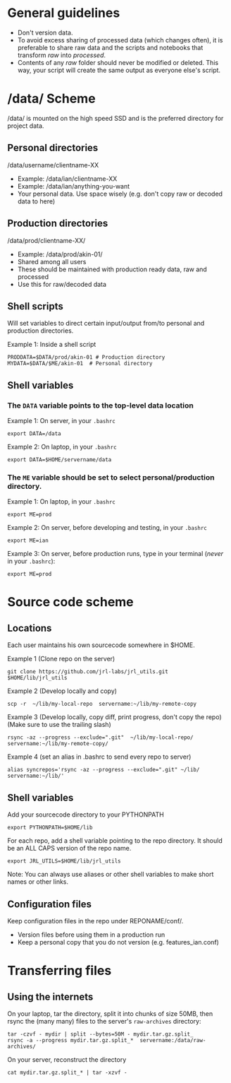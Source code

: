General guidelines
==================

* Don't version data.
* To avoid excess sharing of processed data (which changes often), it is preferable to share raw data and the scripts and notebooks that transform *raw* into *processed*.  
* Contents of any *raw* folder should never be modified or deleted.  This way, your script will create the same output as everyone else's script.

/data/ Scheme
=============

/data/ is mounted on the high speed SSD and is the preferred directory for project data.

Personal directories
--------------------
/data/username/clientname-XX
* Example: /data/ian/clientname-XX
* Example: /data/ian/anything-you-want
* Your personal data.  Use space wisely (e.g. don't copy raw or decoded data to here)

Production directories
----------------------
/data/prod/clientname-XX/
* Example: /data/prod/akin-01/
* Shared among all users
* These should be maintained with production ready data, raw and processed
* Use this for raw/decoded data

Shell scripts
-------------
Will set variables to direct certain input/output from/to personal and production directories.

Example 1:  Inside a shell script

    PRODDATA=$DATA/prod/akin-01 # Production directory
    MYDATA=$DATA/$ME/akin-01  # Personal directory

Shell variables
---------------
### The `DATA` variable points to the top-level data location

Example 1: On server, in your `.bashrc`

    export DATA=/data

Example 2: On laptop, in your `.bashrc`

    export DATA=$HOME/servername/data

### The `ME` variable should be set to select personal/production directory.

Example 1:  On laptop, in your `.bashrc`

    export ME=prod

Example 2:  On server, before developing and testing, in your `.bashrc`

    export ME=ian

Example 3:  On server, before production runs, type in your terminal (*never* in your `.bashrc`):

    export ME=prod


Source code scheme
==================

Locations
---------
Each user maintains his own sourcecode somewhere in $HOME.

Example 1 (Clone repo on the server)

    git clone https://github.com/jrl-labs/jrl_utils.git  $HOME/lib/jrl_utils

Example 2 (Develop locally and copy)

    scp -r  ~/lib/my-local-repo  servername:~/lib/my-remote-copy

Example 3 (Develop locally, copy diff, print progress, don't copy the repo)
(Make sure to use the trailing slash)

    rsync -az --progress --exclude=".git"  ~/lib/my-local-repo/  servername:~/lib/my-remote-copy/

Example 4 (set an alias in .bashrc to send every repo to server)

    alias syncrepos='rsync -az --progress --exclude=".git" ~/lib/ servername:~/lib/'

Shell variables
---------------
Add your sourcecode directory to your PYTHONPATH

    export PYTHONPATH=$HOME/lib

For each repo, add a shell variable pointing to the repo directory.  It should be an ALL CAPS version of the repo name.

    export JRL_UTILS=$HOME/lib/jrl_utils

Note:  You can always use aliases or other shell variables to make short names or other links.


Configuration files
-------------------
Keep configuration files in the repo under REPONAME/conf/.
* Version files before using them in a production run
* Keep a personal copy that you do not version (e.g. features_ian.conf)


Transferring files
==================

Using the internets
-------------------
On your laptop, tar the directory, split it into chunks of size 50MB, then rsync the (many many) files to the server's `raw-archives` directory:

    tar -czvf - mydir | split --bytes=50M - mydir.tar.gz.split_
    rsync -a --progress mydir.tar.gz.split_*  servername:/data/raw-archives/

On your server, reconstruct the directory

    cat mydir.tar.gz.split_* | tar -xzvf -




